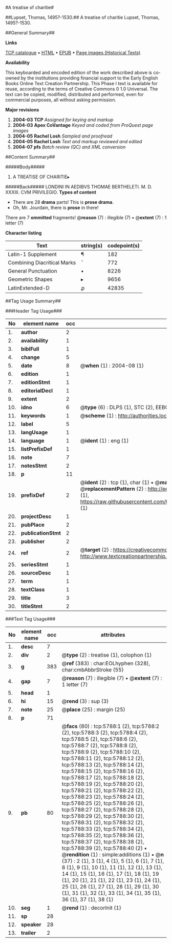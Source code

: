 #A treatise of charitie#

##Lupset, Thomas, 1495?-1530.##
A treatise of charitie
Lupset, Thomas, 1495?-1530.

##General Summary##

**Links**

[TCP catalogue](http://www.ota.ox.ac.uk/tcp/)  • 
[HTML](http://tei.it.ox.ac.uk/tcp/Texts-HTML/free/A06/A06467.html)  • 
[EPUB](http://tei.it.ox.ac.uk/tcp/Texts-EPUB/free/A06/A06467.epub) • 
[Page images (Historical Texts)](https://data.historicaltexts.jisc.ac.uk/view?pubId=eebo-99841224e&pageId=eebo-99841224e-5788-1)

**Availability**

This keyboarded and encoded edition of the
	       work described above is co-owned by the institutions
	       providing financial support to the Early English Books
	       Online Text Creation Partnership. This Phase I text is
	       available for reuse, according to the terms of Creative
	       Commons 0 1.0 Universal. The text can be copied,
	       modified, distributed and performed, even for
	       commercial purposes, all without asking permission.

**Major revisions**

1. __2004-03__ __TCP__ *Assigned for keying and markup*
1. __2004-03__ __Apex CoVantage__ *Keyed and coded from ProQuest page images*
1. __2004-05__ __Rachel Losh__ *Sampled and proofread*
1. __2004-05__ __Rachel Losh__ *Text and markup reviewed and edited*
1. __2004-07__ __pfs__ *Batch review (QC) and XML conversion*

##Content Summary##

#####Body#####

1. A TREATISE OF CHARITIE▸

#####Back#####
LONDINI IN AEDIBVS THOMAE BERTHELETI. M. D. XXXIII. CVM PRIVILEGIO.
**Types of content**

  * There are 28 **drama** parts! This is **prose drama**.
  * Oh, Mr. Jourdain, there is **prose** in there!

There are 7 **ommitted** fragments! 
 @__reason__ (7) : illegible (7)  •  @__extent__ (7) : 1 letter (7)

**Character listing**


|Text|string(s)|codepoint(s)|
|---|---|---|
|Latin-1 Supplement|¶|182|
|Combining             Diacritical Marks|̄|772|
|General Punctuation|•|8226|
|Geometric Shapes|▸|9656|
|LatinExtended-D|ꝓ|42835|

##Tag Usage Summary##

###Header Tag Usage###

|No|element name|occ|attributes|
|---|---|---|---|
|1.|__author__|2||
|2.|__availability__|1||
|3.|__biblFull__|1||
|4.|__change__|5||
|5.|__date__|8| @__when__ (1) : 2004-08 (1)|
|6.|__edition__|1||
|7.|__editionStmt__|1||
|8.|__editorialDecl__|1||
|9.|__extent__|2||
|10.|__idno__|6| @__type__ (6) : DLPS (1), STC (2), EEBO-CITATION (1), PROQUEST (1), VID (1)|
|11.|__keywords__|1| @__scheme__ (1) : http://authorities.loc.gov/ (1)|
|12.|__label__|5||
|13.|__langUsage__|1||
|14.|__language__|1| @__ident__ (1) : eng (1)|
|15.|__listPrefixDef__|1||
|16.|__note__|7||
|17.|__notesStmt__|2||
|18.|__p__|11||
|19.|__prefixDef__|2| @__ident__ (2) : tcp (1), char (1)  •  @__matchPattern__ (2) : ([0-9\-]+):([0-9IVX]+) (1), (.+) (1)  •  @__replacementPattern__ (2) : http://eebo.chadwyck.com/downloadtiff?vid=$1&page=$2 (1), https://raw.githubusercontent.com/textcreationpartnership/Texts/master/tcpchars.xml#$1 (1)|
|20.|__projectDesc__|1||
|21.|__pubPlace__|2||
|22.|__publicationStmt__|2||
|23.|__publisher__|2||
|24.|__ref__|2| @__target__ (2) : https://creativecommons.org/publicdomain/zero/1.0/ (1), http://www.textcreationpartnership.org/docs/. (1)|
|25.|__seriesStmt__|1||
|26.|__sourceDesc__|1||
|27.|__term__|1||
|28.|__textClass__|1||
|29.|__title__|3||
|30.|__titleStmt__|2||


###Text Tag Usage###

|No|element name|occ|attributes|
|---|---|---|---|
|1.|__desc__|7||
|2.|__div__|2| @__type__ (2) : treatise (1), colophon (1)|
|3.|__g__|383| @__ref__ (383) : char:EOLhyphen (328), char:cmbAbbrStroke (55)|
|4.|__gap__|7| @__reason__ (7) : illegible (7)  •  @__extent__ (7) : 1 letter (7)|
|5.|__head__|1||
|6.|__hi__|15| @__rend__ (3) : sup (3)|
|7.|__note__|25| @__place__ (25) : margin (25)|
|8.|__p__|71||
|9.|__pb__|80| @__facs__ (80) : tcp:5788:1 (2), tcp:5788:2 (2), tcp:5788:3 (2), tcp:5788:4 (2), tcp:5788:5 (2), tcp:5788:6 (2), tcp:5788:7 (2), tcp:5788:8 (2), tcp:5788:9 (2), tcp:5788:10 (2), tcp:5788:11 (2), tcp:5788:12 (2), tcp:5788:13 (2), tcp:5788:14 (2), tcp:5788:15 (2), tcp:5788:16 (2), tcp:5788:17 (2), tcp:5788:18 (2), tcp:5788:19 (2), tcp:5788:20 (2), tcp:5788:21 (2), tcp:5788:22 (2), tcp:5788:23 (2), tcp:5788:24 (2), tcp:5788:25 (2), tcp:5788:26 (2), tcp:5788:27 (2), tcp:5788:28 (2), tcp:5788:29 (2), tcp:5788:30 (2), tcp:5788:31 (2), tcp:5788:32 (2), tcp:5788:33 (2), tcp:5788:34 (2), tcp:5788:35 (2), tcp:5788:36 (2), tcp:5788:37 (2), tcp:5788:38 (2), tcp:5788:39 (2), tcp:5788:40 (2)  •  @__rendition__ (1) : simple:additions (1)  •  @__n__ (37) : 2 (1), 3 (1), 4 (1), 5 (1), 6 (1), 7 (1), 8 (1), 9 (1), 10 (1), 11 (1), 12 (1), 13 (1), 14 (1), 15 (1), 16 (1), 17 (1), 18 (1), 19 (1), 20 (1), 21 (1), 22 (1), 23 (1), 24 (1), 25 (1), 26 (1), 27 (1), 28 (1), 29 (1), 30 (1), 31 (1), 32 (1), 33 (1), 34 (1), 35 (1), 36 (1), 37 (1), 38 (1)|
|10.|__seg__|1| @__rend__ (1) : decorInit (1)|
|11.|__sp__|28||
|12.|__speaker__|28||
|13.|__trailer__|2||
